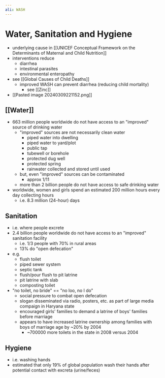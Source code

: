 ```yaml
---
ali: WASH
---
```

# Water, Sanitation and Hygiene
- underlying cause in [[UNICEF Conceptual Framework on the Determinants of Maternal and Child Nutrition]]
- interventions reduce
	- diarrhea
	- intestinal parasites
	- environmental enteropathy
- see [[Global Causes of Child Deaths]]
	- improved WASH can prevent diarrhea (reducing child mortality)
		- see [[Zinc]]
- [[Pasted image 20240309221152.png]]
## [[Water]]
- 663 million people worldwide do not have access to an "improved" source of drinking water
	- "improved" sources are not necessarily clean water
		- piped water into dwelling
		- piped water to yard/plot
		- public tap
		- tubewell or borehole
		- protected dug well
		- protected spring
		- rainwater collected and stored until used
	- but, even "improved" sources can be contaminated
		- approx 1/11
	- more than 2 billion people do not have access to safe drinking water
- worldwide, women and girls spend an estimated 200 million hours every day collecting hours
	- i.e. 8.3 million (24-hour) days
## Sanitation
- i.e. where people excrete
- 2.4 billion people worldwide do not have access to an "improved" sanitation facility
	- i.e. 1/3 people with 70% in rural areas
	- 13% do "open defecation"
- e.g.
	- flush toilet
	- piped sewer system
	- septic tank
	- flush/pour flush to pit latrine
	- pit latrine with slab
	- composting toilet
- "no toilet, no bride" == "no loo, no I do"
	- social pressure to combat open defecation
	- slogan disseminated via radio, posters, etc. as part of large media compaign in Haryana state
	- encouraged girls' families to demand a latrine of boys' families before marriage
	- appears to have increased latrine ownership among families with boys of marriage age by ~20% by 2004
		- ~700000 more toilets in the state in 2008 versus 2004
## Hygiene
- i.e. washing hands
- estimated that only 19% of global population wash their hands after potential contact with excreta (urine/feces)